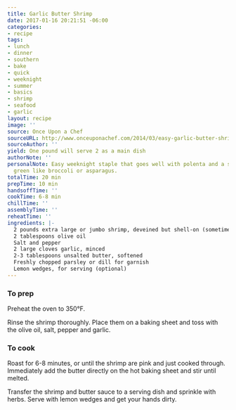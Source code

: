 ```yaml
---
title: Garlic Butter Shrimp
date: 2017-01-16 20:21:51 -06:00
categories:
- recipe
tags:
- lunch
- dinner
- southern
- bake
- quick
- weeknight
- summer
- basics
- shrimp
- seafood
- garlic
layout: recipe
image: ''
source: Once Upon a Chef
sourceURL: http://www.onceuponachef.com/2014/03/easy-garlic-butter-shrimp.html
sourceAuthor: ''
yield: One pound will serve 2 as a main dish
authorNote: ''
personalNote: Easy weeknight staple that goes well with polenta and a simply steamed
  green like broccoli or asparagus.
totalTime: 20 min
prepTime: 10 min
handsoffTime: ''
cookTime: 6-8 min
chillTime: ''
assemblyTime: ''
reheatTime: ''
ingredients: |-
  2 pounds extra large or jumbo shrimp, deveined but shell-on (sometimes called easy-peel)
  2 tablespoons olive oil
  Salt and pepper
  2 large cloves garlic, minced
  2-3 tablespoons unsalted butter, softened
  Freshly chopped parsley or dill for garnish
  Lemon wedges, for serving (optional)
---
```


### To prep

Preheat the oven to 350°F.

Rinse the shrimp thoroughly. Place them on a baking sheet and toss with the olive oil, salt, pepper and garlic.

### To cook

Roast for 6-8 minutes, or until the shrimp are pink and just cooked through. Immediately add the butter directly on the hot baking sheet and stir until melted.

Transfer the shrimp and butter sauce to a serving dish and sprinkle with herbs. Serve with lemon wedges and get your hands dirty.
